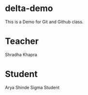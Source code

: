 # delta-demo

This is a Demo for Git and Github class.

# Teacher

Shradha Khapra

# Student

Arya Shinde
Sigma Student
